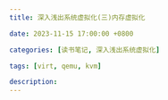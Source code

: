 ```yaml
---
title: 深入浅出系统虚拟化(三)内存虚拟化

date: 2023-11-15 17:00:00 +0800

categories: [读书笔记, 深入浅出系统虚拟化]

tags: [virt, qemu, kvm]

description: 
---
```


